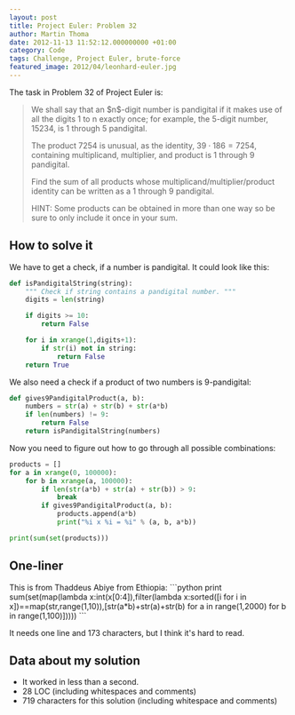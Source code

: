```yaml
---
layout: post
title: Project Euler: Problem 32
author: Martin Thoma
date: 2012-11-13 11:52:12.000000000 +01:00
category: Code
tags: Challenge, Project Euler, brute-force
featured_image: 2012/04/leonhard-euler.jpg
---
```

The task in Problem 32 of Project Euler is:

<blockquote>We shall say that an $n$-digit number is pandigital if it makes use of all the digits 1 to n exactly once; for example, the 5-digit number, 15234, is 1 through 5 pandigital.

The product 7254 is unusual, as the identity, $39 \cdot 186 = 7254$, containing multiplicand, multiplier, and product is 1 through 9 pandigital.

Find the sum of all products whose multiplicand/multiplier/product identity can be written as a 1 through 9 pandigital.

HINT: Some products can be obtained in more than one way so be sure to only include it once in your sum.</blockquote>

<h2>How to solve it</h2>
We have to get a check, if a number is pandigital. It could look like this:

```python
def isPandigitalString(string):
    """ Check if string contains a pandigital number. """
    digits = len(string)

    if digits >= 10:
        return False

    for i in xrange(1,digits+1):
        if str(i) not in string:
            return False
    return True
```

We also need a check if a product of two numbers is 9-pandigital:
```python
def gives9PandigitalProduct(a, b):
    numbers = str(a) + str(b) + str(a*b)
    if len(numbers) != 9:
        return False
    return isPandigitalString(numbers)
```

Now you need to figure out how to go through all possible combinations:
```python
products = []
for a in xrange(0, 100000):
    for b in xrange(a, 100000):
        if len(str(a*b) + str(a) + str(b)) > 9:
            break
        if gives9PandigitalProduct(a, b):
            products.append(a*b)
            print("%i x %i = %i" % (a, b, a*b))

print(sum(set(products)))
```

<h2>One-liner</h2>
This is from Thaddeus Abiye from Ethiopia:
```python
print sum(set(map(lambda x:int(x[0:4]),filter(lambda x:sorted([i for i in x])==map(str,range(1,10)),[str(a*b)+str(a)+str(b) for a in range(1,2000) for b in range(1,100)]))))
```

It needs one line and 173 characters, but I think it's hard to read.

<h2>Data about my solution</h2>
<ul>
  <li>It worked in less than a second.</li>
  <li>28 LOC (including whitespaces and comments)</li>
  <li>719 characters for this solution (including whitespace and comments)</li>
</ul>
